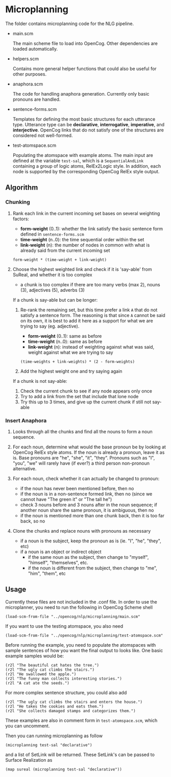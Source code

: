 # Microplanning

The folder contains microplanning code for the NLG pipeline.

- main.scm

    The main scheme file to load into OpenCog.  Other dependencies are loaded automatically.

- helpers.scm

    Contains more general helper functions that could also be useful for other purposes.

- anaphora.scm

    The code for handling anaphora generation.  Currently only basic pronouns are handled.
    
- sentence-forms.scm

    Templates for defining the most basic structures for each utterance type.  Utterance type can be **declarative**, **interrogative**, **imperative**, and **interjective**.  OpenCog links that do not satisfy one of the structures are considered not well-formed.
    
- test-atomspace.scm

    Populating the atomspace with example atoms.  The main input are defined at the variable `test-sal`, which is a `SequentialAndLink` containing a group of logic atoms, RelEx2Logic style. In addition, each node is supported by the corresponding OpenCog RelEx style output.
    

## Algorithm

### Chunking

1. Rank each link in the current incoming set bases on several weighting factors:
    - **form-weight** (0..1): whether the link satisfy the basic sentence form defined in `sentence-forms.scm`
    - **time-weight** (n..0): the time sequential order within the set
    - **link-weight** (n): the number of nodes in common with what is already said from the current incoming set
    
   `form-weight * (time-weight + link-weight)`
    
2. Choose the highest weighted link and check if it is 'say-able' from SuReal, and whether it is too complex
    - a chunk is too complex if there are too many verbs (max 2), nouns (3), adjectives (5), adverbs (3)
    
    If a chunk is say-able but can be longer:
    
    1. Re-rank the remaining set, but this time prefer a link `A` that do not satisfy a sentence form.  The reasoning is that since `A` cannot be said on its own, it is best to add it here as a support for what we are trying to say (eg. adjective).
        - **form-weight** (0..1): same as before
        - **time-weight** (n..0): same as before
        - **link-weight** (n): instead of weighting against what was said, weight against what we are trying to say
        
       `(time-weights + link-weights) * (2 - form-weights)`
        
    2. Add the highest weight one and try saying again
   
    If a chunk is not say-able:
    
    1. Check the current chunk to see if any node appears only once
    2. Try to add a link from the set that include that lone node
    3. Try this up to 3 times, and give up the current chunk if still not say-able
        
### Insert Anaphora

1. Looks through all the chunks and find all the nouns to form a noun sequence.

2. For each noun, determine what would the base pronoun be by looking at OpenCog RelEx style atoms.  If the noun is already a pronoun, leave it as is.  Base pronouns are "he", "she", "it", "they".  Pronouns such as "I", "you", "we" will rarely have (if ever?) a third person non-pronoun alternative.

3. For each noun, check whether it can actually be changed to pronoun:
    - if the noun has never been mentioned before, then no
    - if the noun is in a non-sentence formed link, then no (since we cannot have "The green it" or "The tall he")
    - check 3 nouns before and 3 nouns after in the noun sequence;  if another noun share the same pronoun, it is ambiguous, then no
    - if the noun is mentioned more than one chunk back, then it is too far back, so no

4. Clone the chunks and replace nouns with pronouns as necessary
    - if a noun is the subject, keep the pronoun as is (ie. "I", "he", "they", etc)
    - if a noun is an object or indirect object
        - if the same noun as the subject, then change to "myself", "himself", "themselves", etc.
        - if the noun is different from the subject, then change to "me", "him", "them", etc

## Usage

Currently these files are not included in the .conf file.  In order to use the microplanner, you need to run the following in OpenCog Scheme shell
```
(load-scm-from-file "../opencog/nlp/microplanning/main.scm"
```

If you want to use the testing atomspace, you also need
```
(load-scm-from-file "../opencog/nlp/microplanning/test-atomspace.scm"
```

Before running the example, you need to populate the atomspaces with sample sentences of how you want the final output to looks like.  One basic example samples would be:

```
(r2l "The beautiful cat hates the tree.")
(r2l "The ugly cat climbs the stairs.")
(r2l "He swallowed the apple.")
(r2l "The funny man collects interesting stories.")
(r2l "A cat ate the seeds.")
```

For more complex sentence structure, you could also add
```
(r2l "The ugly cat climbs the stairs and enters the house.")
(r2l "He takes the cookies and eats them.")
(r2l "She collects damaged stamps and categorizes them.")
```

These examples are also in comment form in `test-atomspace.scm`, which you can uncomment.


Then you can running microplanning as follow
```
(microplanning test-sal "declarative")
```
and a list of SetLink will be returned.  These SetLink's can be passed to Surface Realization as
```
(map sureal (microplanning test-sal "declarative"))
```

